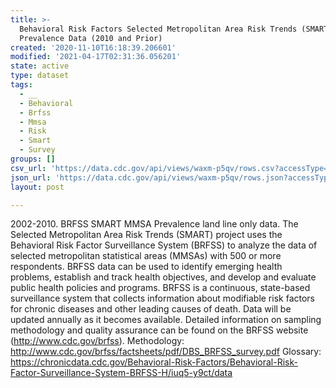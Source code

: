```yaml
---
title: >-
  Behavioral Risk Factors Selected Metropolitan Area Risk Trends (SMART) MMSA
  Prevalence Data (2010 and Prior)
created: '2020-11-10T16:18:39.206601'
modified: '2021-04-17T02:31:36.056201'
state: active
type: dataset
tags:
  - __
  - Behavioral
  - Brfss
  - Mmsa
  - Risk
  - Smart
  - Survey
groups: []
csv_url: 'https://data.cdc.gov/api/views/waxm-p5qv/rows.csv?accessType=DOWNLOAD'
json_url: 'https://data.cdc.gov/api/views/waxm-p5qv/rows.json?accessType=DOWNLOAD'
layout: post

---
```

2002-2010. BRFSS SMART MMSA Prevalence land line only data. The Selected Metropolitan Area Risk Trends (SMART) project uses the Behavioral Risk Factor Surveillance System (BRFSS) to analyze the data of selected metropolitan statistical areas (MMSAs) with 500 or more respondents. BRFSS data can be used to identify emerging health problems, establish and track health objectives, and develop and evaluate public health policies and programs. BRFSS is a continuous, state-based surveillance system that collects information about modifiable risk factors for chronic diseases and other leading causes of death. Data will be updated annually as it becomes available. Detailed information on sampling methodology and quality assurance can be found on the BRFSS website (http://www.cdc.gov/brfss). Methodology: http://www.cdc.gov/brfss/factsheets/pdf/DBS_BRFSS_survey.pdf Glossary: https://chronicdata.cdc.gov/Behavioral-Risk-Factors/Behavioral-Risk-Factor-Surveillance-System-BRFSS-H/iuq5-y9ct/data
